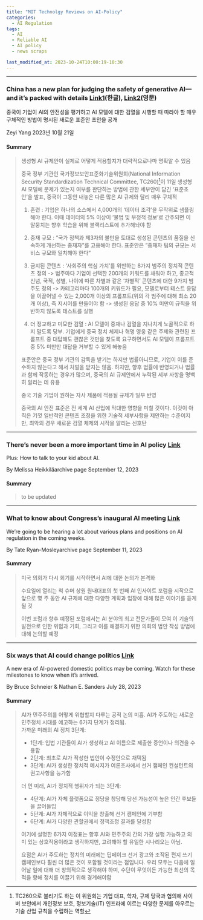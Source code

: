 ```yaml
---
title: "MIT Technolgy Reviews on AI-Policy"
categories:
  - AI Regulation
tags:
  - AI
  - Reliable AI
  - AI policy
  - news scraps

last_modified_at: 2023-10-24T10:00:19-10:30
---
```


_________________

### China has a new plan for judging the safety of generative AI—and it’s packed with details  [Link1](https://www.technologyreview.kr/generative-ai-safety-censorship-china/)(한글), [Link2](https://www.technologyreview.com/2023/10/18/1081846/generative-ai-safety-censorship-china/)(영문)

중국이 기업이 AI의 안전성을 평가하고 AI 모델에 대한 검열을 시행할 때 따라야 할 매우 구체적인 방법이 명시된 새로운 표준안 초안을 공개

Zeyi Yang
2023년 10월 21일

#### Summary 
> 생성형 AI 규제안이 실제로 어떻게 적용할지가 대략적으로나마 명확알 수 있음
>
> 중국 정부 기관인 국가정보보안표준화기술위원회(National Information Security Standardization Technical Committee, TC260)[^1]이 11일 생성형 AI 모델에 문제가 있는지 여부를 판단하는 방법에 관한 세부안이 담긴 ‘표준초안’을 발표, 중국이 그동안 내놓은 다른 많은 AI 규제와 달리 매우 구체적
> 
>> [^1]: TC260으로 불리기도 하는 이 위원회는 기업 대표, 학자, 규제 당국과 협의해 사이버 보안에서 개인정보 보호, 정보기술(IT) 인프라에 이르는 다양한 문제를 아우르는 기술 산업 규칙을 수립하는 역할
>  
> 1. 훈련 : 기업은 하나의 소스에서 4,000개의 ‘데이터 조각’을 무작위로 샘플링해야 한다. 이때 데이터의 5% 이상이 ’불법 및 부정적 정보’로 간주되면 이 말뭉치는 향후 학습을 위해 블랙리스트에 추가해놔야 함
> 
> 2. 중재 규모 : “국가 정책과 제3자의 불만을 토대로 생성된 콘텐츠의 품질을 신속하게 개선하는 중재자”를 고용해야 한다. 표준안은 ”중재자 팀의 규모는 서비스 규모와 일치해야 한다“
> 
> 3. 금지된 콘텐츠 :  ‘사회주의 핵심 가치’를 위반하는 8가지 범주의 정치적 콘텐츠 정의 ->  범주마다 기업이 선택한 200개의 키워드를 채워야 하고, 종교적 신념, 국적, 성별, 나이에 따른 차별과 같은 ‘차별적’ 콘텐츠에 대한 9가지 범주도 정의 -> 카테고리마다 100개의 키워드가 필요, 모델로부터 테스트 응답을 이끌어낼 수 있는 2,000개 이상의 프롬프트(위의 각 범주에 대해 최소 20개 이상), 즉 지시어를 만들어야 함 -> 생성된 응답 중 10% 미만이 규칙을 위반하지 않도록 테스트를 실행
> 
> 4. 더 정교하고 미묘한 검열 : AI 모델이 중재나 검열을 지나치게 노골적으로 하지 말도록 당부.  기업에게 중국 정치 체제나 혁명 영웅 같은 주제와 관련된 프롬프트 중 대답해도 괜찮은 것만을 찾도록 요구하면서도 AI 모델이 프롬프트 중 5% 미만만 대답을 거부할 수 있게 해놓음
> 
> 표준안은 중국 정부 기관의 감독을 받기는 하지만 법률아니므로, 기업이 이를 준수하지 않는다고 해서 처벌을 받지는 않음. 하지만, 향후 법률에 반영되거나 법률과 함께 작동하는 경우가 많으며, 중국의 AI 규제안에서 누락된 세부 사항을 명백히 알리는 데 유용
> 
>중국 기술 기업이 원하는 자사 제품에 적용될 규제가 일부 반영
>
> 중국의 AI 안전 표준은 전 세계 AI 산업에 막대한 영향을 미칠 것이다. 이것이 아직은 기껏 일반적인 콘텐츠 조정을 위한 기술적 세부사항을 제안하는 수준이지만, 최악의 경우 새로운 검열 체제의 시작을 알리는 신호탄

_________________

### There’s never been a more important time in AI policy [Link](https://www.technologyreview.com/2023/09/12/1079315/theres-never-been-a-more-important-time-for-ai-policy/)
Plus: How to talk to your kid about AI.

By Melissa Heikkiläarchive page
September 12, 2023


#### Summary 

> to be updated

_________________

### What to know about Congress’s inaugural AI meeting [Link](https://www.technologyreview.com/2023/09/11/1079244/what-to-know-congress-ai-insight-forum-meeting/)

We’re going to be hearing a lot about various plans and positions on AI regulation in the coming weeks.

By Tate Ryan-Mosleyarchive page
September 11, 2023

#### Summary 
>미국 의회가 다시 회기를 시작하면서 AI에 대한 논의가 본격화 <br>
> 
> 수요일에 열리는 척 슈머 상원 원내대표의 첫 번째 AI 인사이트 포럼을 시작으로 앞으로 몇 주 동안 AI 규제에 대한 다양한 계획과 입장에 대해 많은 이야기를 듣게 될 것
> 
> 이번 포럼과 향후 예정된 포럼에서는 AI 분야의 최고 전문가들이 모여 이 기술의 발전으로 인한 위험과 기회, 그리고 이를 해결하기 위한 의회의 법안 작성 방법에 대해 논의할 예정

_________________

### Six ways that AI could change politics [Link](https://www.technologyreview.com/2023/07/28/1076756/six-ways-that-ai-could-change-politics/)
A new era of AI-powered domestic politics may be coming. Watch for these milestones to know when it’s arrived.

By Bruce Schneier & Nathan E. Sanders
July 28, 2023

#### Summary 
> AI가 민주주의를 어떻게 위협할지 다루는 공적 논의 미흡. AI가 주도하는 새로운 민주정치 시대를 예고하는 6가지 단계가 정리됨. <br>
> 가까운 미래의 AI 정치 3단계:
>   - 1단계: 입법 기관들이 AI가 생성하고 AI 이름으로 제출한 증언이나 의견을 수용함
>   - 2단계: 최초로 AI가 작성한 법안이 수정안으로 채택됨
>   - 3단계: AI가 생성한 정치적 메시지가 여론조사에서 선거 캠페인 컨설턴트의 권고사항을 능가함
> 
>   더 먼 미래, AI가 정치적 행위자가 되는 3단계:
>   - 4단계: AI가 자체 플랫폼으로 정당을 창당해 당선 가능성이 높은 인간 후보들을 끌어들임
>   - 5단계: AI가 자체적으로 이익을 창출해 선거 캠페인에 기부함
>   - 6단계: AI가 다양한 관할권에서 정책조정 결과를 달성함
> 
> 여기에 설명한 6가지 이정표는 향후 AI와 민주주의 간의 가장 실행 가능하고 의미 있는 상호작용이라고 생각하지만, 고려해야 할 유일한 시나리오는 아님.
> 
> 요점은 AI가 주도하는 정치의 미래에는 딥페이크 선거 광고와 조작된 편지 쓰기 캠페인보다 훨씬 더 많은 것이 포함될 것이라는 점입니다. 우리 모두는 다음에 일어날 일에 대해 더 창의적으로 생각해야 하며, 수단이 무엇이든 가능한 최선의 목적을 향해 정치를 이끌기 위해 경계해야함




